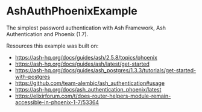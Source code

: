 # AshAuthPhoenixExample

The simplest password authentication with Ash Framework, Ash Authentication and Phoenix (1.7).

Resources this example was built on:

- https://ash-hq.org/docs/guides/ash/2.5.8/topics/phoenix
- https://ash-hq.org/docs/guides/ash/latest/get-started
- https://ash-hq.org/docs/guides/ash_postgres/1.3.3/tutorials/get-started-with-postgres
- https://github.com/team-alembic/ash_authentication#usage
- https://ash-hq.org/docs/ash_authentication_phoenix/latest
- https://elixirforum.com/t/does-router-helpers-module-remain-accessible-in-phoenix-1-7/53364
